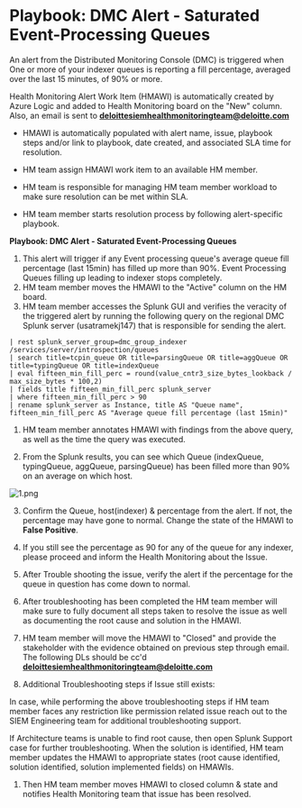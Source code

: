 # **Playbook: DMC Alert - Saturated Event-Processing Queues**

An alert from the Distributed Monitoring Console (DMC) is triggered when One or more of your indexer queues is reporting a fill percentage, averaged over the last 15 minutes, of 90% or more.

Health Monitoring Alert Work Item (HMAWI) is automatically created by Azure Logic and added to Health Monitoring board on the &quot;New&quot; column. Also, an email is sent to [**deloittesiemhealthmonitoringteam@deloitte.com**](mailto:deloittesiemhealthmonitoringteam@deloitte.com) 

- HMAWI is automatically populated with alert name, issue, playbook steps and/or link to playbook, date created, and associated SLA time for resolution.

- HM team assign HMAWI work item to an available HM member.

- HM team is responsible for managing HM team member workload to make sure resolution can be met within SLA.
 
- HM team member starts resolution process by following alert-specific playbook.

**Playbook: DMC Alert - Saturated Event-Processing Queues**

1. This alert will trigger if any Event processing queue&#39;s average queue fill percentage (last 15min) has filled up more than 90%. Event Processing Queues filling up leading to indexer stops completely.
2. HM team member moves the HMAWI to the &quot;Active&quot; column on the HM board.
3. HM team member accesses the Splunk GUI and verifies the veracity of the triggered alert by running the following query on the regional DMC Splunk server (usatramekj147) that is responsible for sending the alert.

```
| rest splunk_server_group=dmc_group_indexer /services/server/introspection/queues
| search title=tcpin_queue OR title=parsingQueue OR title=aggQueue OR title=typingQueue OR title=indexQueue
| eval fifteen_min_fill_perc = round(value_cntr3_size_bytes_lookback / max_size_bytes * 100,2)
| fields title fifteen_min_fill_perc splunk_server
| where fifteen_min_fill_perc > 90
| rename splunk_server as Instance, title AS "Queue name", fifteen_min_fill_perc AS "Average queue fill percentage (last 15min)"
```
1. HM team member annotates HMAWI with findings from the above query, as well as the time the query was executed.

2. From the Splunk results, you can see which Queue (indexQueue, typingQueue, aggQueue, parsingQueue) has been filled more than 90% on an average on which host.

![1.png](/.attachments/1-6ac889eb-c290-43e6-aa1c-192974bbee80.png)

3. Confirm the Queue, host(indexer) &amp; percentage from the alert. If not, the percentage may have gone to normal. Change the state of the HMAWI to **False Positive**.
4. If you still see the percentage as 90 for any of the queue for any indexer, please proceed and inform the Health Monitoring about the Issue.
5. After Trouble shooting the issue, verify the alert if the percentage for the queue in question has come down to normal.
6. After troubleshooting has been completed the HM team member will make sure to fully document all steps taken to resolve the issue as well as documenting the root cause and solution in the HMAWI.
7. HM team member will move the HMAWI to &quot;Closed&quot; and provide the stakeholder with the evidence obtained on previous step through email. The following DLs should be cc&#39;d [**deloittesiemhealthmonitoringteam@deloitte.com**](mailto:deloittesiemhealthmonitoringteam@deloitte.com)


1. Additional Troubleshooting steps if Issue still exists:

In case, while performing the above troubleshooting steps if HM team member faces any restriction like permission related issue reach out to the SIEM Engineering team for additional troubleshooting support.

If Architecture teams is unable to find root cause, then open Splunk Support case for further troubleshooting. When the solution is identified, HM team member updates the HMAWI to appropriate states (root cause identified, solution identified, solution implemented fields) on HMAWIs.

1. Then HM team member moves HMAWI to closed column &amp; state and notifies Health Monitoring team that issue has been resolved.

